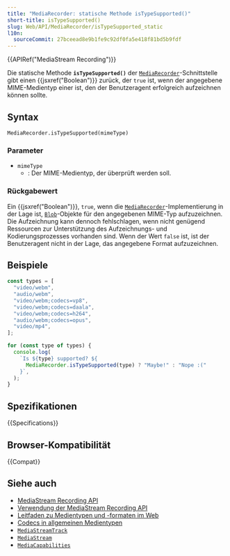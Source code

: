 ```yaml
---
title: "MediaRecorder: statische Methode isTypeSupported()"
short-title: isTypeSupported()
slug: Web/API/MediaRecorder/isTypeSupported_static
l10n:
  sourceCommit: 27bceead8e9b1fe9c92df0fa5e418f81bd5b9fdf
---
```


{{APIRef("MediaStream Recording")}}

Die statische Methode **`isTypeSupported()`** der [`MediaRecorder`](/de/docs/Web/API/MediaRecorder)-Schnittstelle gibt einen {{jsxref("Boolean")}} zurück, der `true` ist, wenn der angegebene MIME-Medientyp einer ist, den der Benutzeragent erfolgreich aufzeichnen können sollte.

## Syntax

```js-nolint
MediaRecorder.isTypeSupported(mimeType)
```

### Parameter

- `mimeType`
  - : Der MIME-Medientyp, der überprüft werden soll.

### Rückgabewert

Ein {{jsxref("Boolean")}}, `true`, wenn die [`MediaRecorder`](/de/docs/Web/API/MediaRecorder)-Implementierung in der Lage ist, [`Blob`](/de/docs/Web/API/Blob)-Objekte für den angegebenen MIME-Typ aufzuzeichnen.
Die Aufzeichnung kann dennoch fehlschlagen, wenn nicht genügend Ressourcen zur Unterstützung des Aufzeichnungs- und Kodierungsprozesses vorhanden sind.
Wenn der Wert `false` ist, ist der Benutzeragent nicht in der Lage, das angegebene Format aufzuzeichnen.

## Beispiele

```js
const types = [
  "video/webm",
  "audio/webm",
  "video/webm;codecs=vp8",
  "video/webm;codecs=daala",
  "video/webm;codecs=h264",
  "audio/webm;codecs=opus",
  "video/mp4",
];

for (const type of types) {
  console.log(
    `Is ${type} supported? ${
      MediaRecorder.isTypeSupported(type) ? "Maybe!" : "Nope :("
    }`,
  );
}
```

## Spezifikationen

{{Specifications}}

## Browser-Kompatibilität

{{Compat}}

## Siehe auch

- [MediaStream Recording API](/de/docs/Web/API/MediaStream_Recording_API)
- [Verwendung der MediaStream Recording API](/de/docs/Web/API/MediaStream_Recording_API/Using_the_MediaStream_Recording_API)
- [Leitfaden zu Medientypen und -formaten im Web](/de/docs/Web/Media/Guides/Formats)
- [Codecs in allgemeinen Medientypen](/de/docs/Web/Media/Guides/Formats/codecs_parameter)
- [`MediaStreamTrack`](/de/docs/Web/API/MediaStreamTrack)
- [`MediaStream`](/de/docs/Web/API/MediaStream)
- [`MediaCapabilities`](/de/docs/Web/API/MediaCapabilities)
